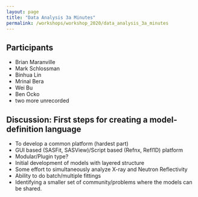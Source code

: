 ```yaml
---
layout: page
title: "Data Analysis 3a Minutes"
permalink: /workshops/workshop_2020/data_analysis_3a_minutes
---
```


## Participants
- Brian Maranville
- Mark Schlossman
- Binhua Lin
- Mrinal Bera
- Wei Bu
- Ben Ocko
- two more unrecorded

## Discussion: First steps for creating a model-definition language
- To develop a common platform (hardest part)
- GUI based (SASFit, SASView)/Script based (Refnx, Refl1D) platform
- Modular/Plugin type?
- Initial development of models with layered structure
- Some effort to simultaneously analyze X-ray and Neutron Reflectivity
- Ability to do batch/multiple fittings
- Identifying a smaller set of community/problems where the models can be shared.

